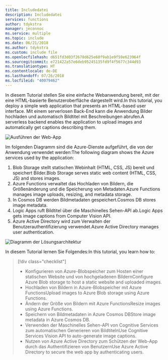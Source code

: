 ```yaml
---
title: Includedatei
description: Includedatei
services: functions
author: tdykstra
manager: jeconnoc
ms.service: multiple
ms.topic: include
ms.date: 06/21/2018
ms.author: tdykstra
ms.custom: include file
ms.openlocfilehash: d651fd3d03f2678d625e60f9ab1e9f59e623964f
ms.sourcegitcommit: e721422a57e6deb95245135fd9f4f5677c344d93
ms.translationtype: HT
ms.contentlocale: de-DE
ms.lasthandoff: 07/26/2018
ms.locfileid: "40079462"
---
```

<span data-ttu-id="b349b-103">In diesem Tutorial stellen Sie eine einfache Webanwendung bereit, mit der eine HTML-basierte Benutzeroberfläche dargestellt wird.</span><span class="sxs-lookup"><span data-stu-id="b349b-103">In this tutorial, you deploy a simple web application that presents an HTML-based user interface.</span></span> <span data-ttu-id="b349b-104">Mit einem serverlosen Back-End kann die Anwendung Bilder hochladen und automatisch Bildtitel mit Beschreibungen abrufen.</span><span class="sxs-lookup"><span data-stu-id="b349b-104">A serverless backend enables the application to upload images and automatically get captions describing them.</span></span>

![Ausführen der Web-App](media/functions-first-serverless-web-app/0-app-screenshot-finished.png)

<span data-ttu-id="b349b-106">Im folgenden Diagramm sind die Azure-Dienste aufgeführt, die von der Anwendung verwendet werden:</span><span class="sxs-lookup"><span data-stu-id="b349b-106">The following diagram shows the Azure services used by the application:</span></span>

1. <span data-ttu-id="b349b-107">Blob Storage stellt statischen Webinhalt (HTML, CSS, JS) bereit und speichert Bilder.</span><span class="sxs-lookup"><span data-stu-id="b349b-107">Blob Storage serves static web content (HTML, CSS, JS) and stores images.</span></span>
2. <span data-ttu-id="b349b-108">Azure Functions verwaltet das Hochladen von Bildern, die Größenänderung und die Speicherung von Metadaten.</span><span class="sxs-lookup"><span data-stu-id="b349b-108">Azure Functions manages image uploads, resizing, and metadata storage.</span></span>
3. <span data-ttu-id="b349b-109">In Cosmos DB werden Bildmetadaten gespeichert.</span><span class="sxs-lookup"><span data-stu-id="b349b-109">Cosmos DB stores image metadata.</span></span>
4. <span data-ttu-id="b349b-110">Logic Apps ruft Bildtitel über die Maschinelles Sehen-API ab.</span><span class="sxs-lookup"><span data-stu-id="b349b-110">Logic Apps gets image captions from Computer Vision API.</span></span>
5. <span data-ttu-id="b349b-111">Azure Active Directory wird zum Verwalten der Benutzerauthentifizierung verwendet.</span><span class="sxs-lookup"><span data-stu-id="b349b-111">Azure Active Directory manages user authentication.</span></span>

![Diagramm der Lösungsarchitektur](media/functions-first-serverless-web-app/0-architecture.jpg)

<span data-ttu-id="b349b-113">In diesem Tutorial lernen Sie Folgendes:</span><span class="sxs-lookup"><span data-stu-id="b349b-113">In this tutorial, you learn how to:</span></span>
> [!div class="checklist"]
> * <span data-ttu-id="b349b-114">Konfigurieren von Azure-Blobspeicher zum Hosten einer statischen Website und von hochgeladenen Bildern</span><span class="sxs-lookup"><span data-stu-id="b349b-114">Configure Azure Blob storage to host a static website and uploaded images.</span></span>
> * <span data-ttu-id="b349b-115">Hochladen von Bildern in Azure-Blobspeicher mit Azure Functions</span><span class="sxs-lookup"><span data-stu-id="b349b-115">Upload images to Azure Blob storage using Azure Functions.</span></span>
> * <span data-ttu-id="b349b-116">Ändern der Größe von Bildern mit Azure Functions</span><span class="sxs-lookup"><span data-stu-id="b349b-116">Resize images using Azure Functions.</span></span>
> * <span data-ttu-id="b349b-117">Speichern von Bildmetadaten in Azure Cosmos DB</span><span class="sxs-lookup"><span data-stu-id="b349b-117">Store image metadata in Azure Cosmos DB.</span></span>
> * <span data-ttu-id="b349b-118">Verwenden der Maschinelles Sehen-API von Cognitive Services zum automatischen Generieren von Bildtiteln</span><span class="sxs-lookup"><span data-stu-id="b349b-118">Use Cognitive Services Vision API to auto-generate image captions.</span></span>
> * <span data-ttu-id="b349b-119">Nutzen von Azure Active Directory zum Schützen der Web-App durch das Authentifizieren von Benutzern</span><span class="sxs-lookup"><span data-stu-id="b349b-119">Use Azure Active Directory to secure the web app by authenticating users.</span></span>